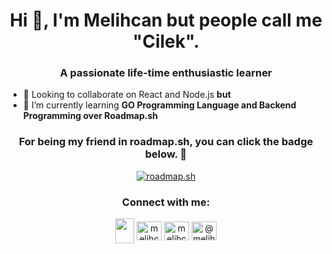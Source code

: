<h1 align="center">Hi 👋, I'm Melihcan but people call me "Cilek".</h1>
<h3 align="center">A passionate life-time enthusiastic learner</h3>

- 👯 Looking to collaborate on React and Node.js **but**
- 🌱 I’m currently learning **GO Programming Language and Backend Programming over Roadmap.sh**

<h3 align="center">For being my friend in roadmap.sh, you can click the badge below. 🤝</h1>    
<div align="center">
<!--- 
roadmap.sh badge personal link
-->

[![roadmap.sh](https://api.roadmap.sh/v1-badge/tall/64c445b052c1335d163b1321?variant=dark)]([https://roadmap.sh](https://roadmap.sh/befriend?u=64c445b052c1335d163b1321))



<h3 align="center">Connect with me:</h3>

<p align="center">
<a href="https://www.github.com/melihcanclk" target="_blank"><img  align="center" src="https://raw.githubusercontent.com/danielcranney/readme-generator/main/public/icons/socials/github.svg" width="30" height="40" /></a>
<a href="https://twitter.com/melihcanclk" target="blank"><img align="center" src="https://raw.githubusercontent.com/danielcranney/readme-generator/main/public/icons/socials/twitter.svg" alt="melihcanclk" height="30" width="40" /></a>
<a href="https://linkedin.com/in/melihcanclk" target="blank"><img align="center" src="https://raw.githubusercontent.com/danielcranney/readme-generator/main/public/icons/socials/linkedin.svg" alt="melihcanclk" height="30" width="40" /></a>
<a href="https://www.youtube.com/channel/UCPJJ60e3lCzM4uh28HSoTiQ" target="blank"><img align="center" src="https://raw.githubusercontent.com/rahuldkjain/github-profile-readme-generator/master/src/images/icons/Social/youtube.svg" alt="@melihcancilek3839" height="30" width="40" /></a>
</p>

<!--- 

<p align="center" ><img src="https://github-readme-stats.vercel.app/api/top-langs?username=melihcanclk&show_icons=true&hide=&count_private=true&title_color=0891b2&text_color=ffffff&icon_color=0891b2&bg_color=1c1917&hide_border=true&show_icons=true" alt="melihcanclk" /></p>

 <p align="center" >&nbsp;<img src="https://github-readme-stats.vercel.app/api?username=melihcanclk&theme=dark&stroke=ffffff&background=1c1917&ring=0891b2&fire=0891b2&currStreakNum=ffffff&currStreakLabel=0891b2&sideNums=ffffff&sideLabels=ffffff&dates=ffffff&hide_border=true" alt="melihcanclk" /></p>

-->
